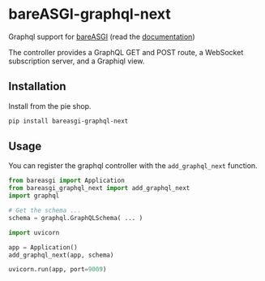 # bareASGI-graphql-next

Graphql support for [bareASGI](http://github.com/rob-blackbourn/bareasgi) (read the [documentation](https://bareasgi-graphql-next.readthedocs.io/en/latest/))

The controller provides a GraphQL GET and POST route, a WebSocket subscription server, and a Graphiql view.

## Installation

Install from the pie shop.

```bash
pip install bareasgi-graphql-next
```

## Usage

You can register the graphql controller with the `add_graphql_next` function.

```python
from bareasgi import Application
from bareasgi_graphql_next import add_graphql_next
import graphql

# Get the schema ...
schema = graphql.GraphQLSchema( ... )

import uvicorn

app = Application()
add_graphql_next(app, schema)

uvicorn.run(app, port=9009)

```

